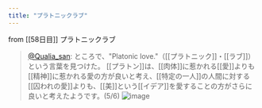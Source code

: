```yaml
---
title: "プラトニックラブ"
---
```


from [[58日目]]
プラトニックラブ
> [@Qualia_san](https://twitter.com/Qualia_san/status/1606307879799046144?s=20&t=xipZ4JXPg5wI99k31By6kg): ところで、"Platonic love."（[[プラトニック]]・[[ラブ]]）という言葉を見つけた。
> [[プラトン]]は、[[肉体]]に惹かれる[[愛]]よりも[[精神]]に惹かれる愛の方が良いと考え、[[特定の一人]]の人間に対する[[囚われの愛]]よりも、[[美]]という[[イデア]]を愛することの方がさらに良いと考えたようです。(5/6)
> ![image](https://pbs.twimg.com/media/Fkq_4OwUEAEHgKd.png)

